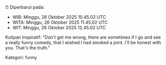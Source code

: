 ⏰ Diperbarui pada:
- WIB: Minggu, 26 Oktober 2025 10.45.02 UTC
- WITA: Minggu, 26 Oktober 2025 11.45.02 UTC
- WIT: Minggu, 26 Oktober 2025 12.45.02 UTC

Kutipan Inspiratif:
"Don't get me wrong, there are sometimes if I go and see a really funny comedy, that I wished I had smoked a joint. I'll be honest with you. That's the truth."


Kategori: funny


